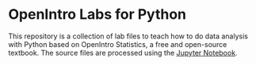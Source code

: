 OpenIntro Labs for Python
==============

This repository is a collection of lab files to teach how to do data analysis with Python based on OpenIntro Statistics, a free and 
open-source textbook. The source files are processed using the [Jupyter Notebook](https://jupyter.org/).

